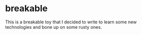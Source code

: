 breakable
=========

This is a breakable toy that I decided to write to learn some new technologies and bone up on some rusty ones.
